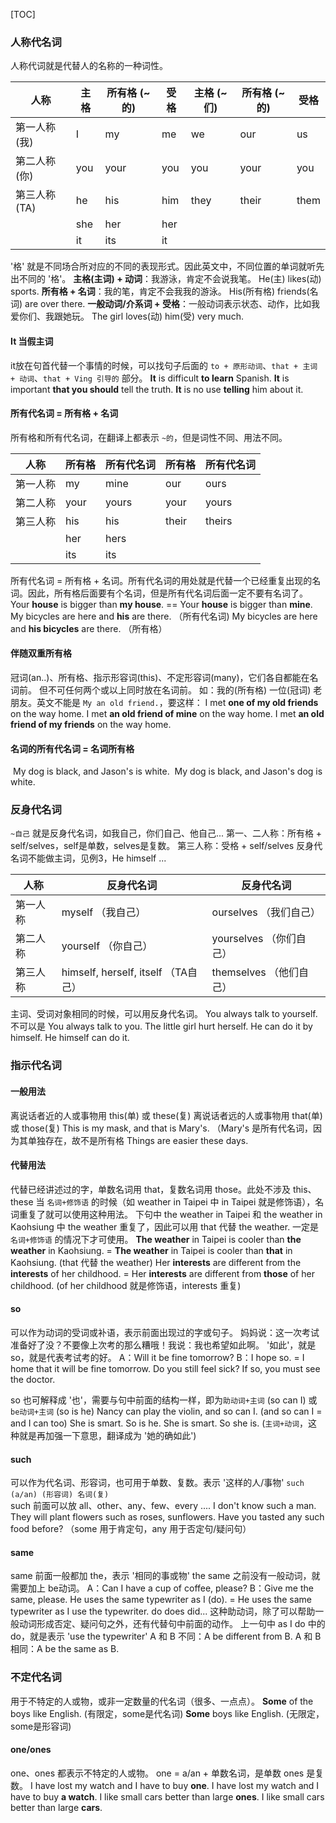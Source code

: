 [TOC]



### 人称代名词

人称代词就是代替人的名称的一种词性。

| 人称          | 主格 | 所有格 (~的) | 受格 | 主格 (~们) | 所有格 (~的) | 受格 |
| ------------- | ---- | ------------ | ---- | ---------- | ------------ | ---- |
| 第一人称 (我) | I    | my           | me   | we         | our          | us   |
| 第二人称 (你) | you  | your         | you  | you        | your         | you  |
| 第三人称 (TA) | he   | his          | him  | they       | their        | them |
|               | she  | her          | her  |            |              |      |
|               | it   | its          | it   |            |              |      |

'格' 就是不同场合所对应的不同的表现形式。因此英文中，不同位置的单词就听先出不同的 '格'。
**主格(主词) + 动词**：我游泳，肯定不会说我笔。
	He(主) likes(动) sports.
**所有格 + 名词**：我的笔，肯定不会我我的游泳。
	His(所有格) friends(名词) are over there.
**一般动词/介系词 + 受格**：一般动词表示状态、动作，比如我爱你们、我跟她玩。
	The girl loves(动) him(受) very much.



#### It 当假主词

it放在句首代替一个事情的时候，可以找句子后面的 `to + 原形动词`、`that + 主词 + 动词`、`that + Ving 引导的` 部分。
	**It** is difficult **to learn** Spanish.
	**It** is important **that you should** tell the truth.
	**It** is no use **telling** him about it.



#### 所有代名词 = 所有格 + 名词

所有格和所有代名词，在翻译上都表示 `~的`，但是词性不同、用法不同。

| 人称     | 所有格 | 所有代名词 | 所有格 | 所有代名词 |
| -------- | ------ | ---------- | ------ | ---------- |
| 第一人称 | my     | mine       | our    | ours       |
| 第二人称 | your   | yours      | your   | yours      |
| 第三人称 | his    | his        | their  | theirs     |
|          | her    | hers       |        |            |
|          | its    | its        |        |            |

所有代名词 = 所有格 + 名词。所有代名词的用处就是代替一个已经重复出现的名词。因此，所有格后面要有个名词，但是所有代名词后面一定不要有名词了。
	Your **house** is bigger than **my house**. == Your **house** is bigger than **mine**.
	My bicycles are here and **his** are there. 				（所有代名词) 
	My bicycles are here and **his bicycles** are there. （所有格）



#### 伴随双重所有格

冠词(an..)、所有格、指示形容词(this)、不定形容词(many)，它们各自都能在名词前。
但不可任何两个或以上同时放在名词前。
如：我的(所有格) 一位(冠词) 老朋友。英文不能是 `My an old friend.`，要这样：
	I met **one of my old friends** on the way home.
	I met **an old friend of mine** on the way home.
	I met **an old friend of my friends** on the way home.	



#### 名词的所有代名词 = 名词所有格

​	My dog is black, and Jason's is white.
​	My dog is black, and Jason's dog is white.







### 反身代名词

`~自己` 就是反身代名词，如我自己，你们自己、他自己...
第一、二人称：所有格 + self/selves，self是单数，selves是复数。
第三人称：受格 + self/selves
反身代名词不能做主词，见例3，He himself ...

| 人称     | 反身代名词                          | 反身代名词              |
| -------- | ----------------------------------- | ----------------------- |
| 第一人称 | myself （我自己）                   | ourselves （我们自己）  |
| 第二人称 | yourself （你自己）                 | yourselves （你们自己） |
| 第三人称 | himself, herself, itself （TA自己） | themselves （他们自己） |

主词、受词对象相同的时候，可以用反身代名词。
	You always talk to yourself. 	不可以是 You always talk to you.
	The little girl hurt herself.
	He can do it by himself.  He himself can do it.







### 指示代名词

#### 一般用法
离说话者近的人或事物用 this(单) 或 these(复)
离说话者远的人或事物用 that(单) 或 those(复)
	This is my mask, and that is Mary's.	（Mary's 是所有代名词，因为其单独存在，故不是所有格
	Things are easier these days.	



#### 代替用法
代替已经讲述过的字，单数名词用 that，复数名词用 those。此处不涉及 this、these
当 `名词+修饰语` 的时候（如 weather in Taipei 中 in Taipei 就是修饰语），名词重复了就可以使用这种用法。
下句中 the weather in Taipei 和 the weather in Kaohsiung 中 the weather 重复了，因此可以用 that 代替 the weather. 一定是 `名词+修饰语` 的情况下才可使用。
	**The weather** in Taipei is cooler than **the weather** in Kaohsiung.
=  **The weather** in Taipei is cooler than **that** in Kaohsiung. 	(that 代替 the weather)
	Her **interests** are different from the **interests** of her childhood.
=  Her **interests** are different from **those** of her childhood.  (of her childhood 就是修饰语，interests 重复)



#### so

可以作为动词的受词或补语，表示前面出现过的字或句子。
妈妈说：这一次考试准备好了没？不要像上次考的那么糟哦！我说：我也希望如此啊。
'如此'，就是 so，就是代表考试考的好。
	A：Will it be fine tomorrow?
	B：I hope so.  = I home that it will be fine tomorrow.
	Do you still feel sick? If so, you  must see the doctor.

so 也可解释成 '也'，需要与句中前面的结构一样，即为`助动词+主词` (so can I) 或 `be动词+主词` (so is he)
	Nancy can play the violin, and so can I.   (and so can I = and I can too)
	She is smart. So is he.
	She is smart. So she is.	(`主词+动词`，这种就是再加强一下意思，翻译成为 '她的确如此')



#### such

可以作为代名词、形容词，也可用于单数、复数。表示 '这样的人/事物'
`such (a/an) (形容词) 名词(复)`	
such 前面可以放 all、other、any、few、every ....
	I don't know such a man.
	They will plant flowers such as roses, sunflowers.
	Have you tasted any such food before? 	（some 用于肯定句，any 用于否定句/疑问句）



#### same

same 前面一般都加 the，表示 '相同的事或物'
the same 之前没有一般动词，就需要加上 be动词。
	A：Can I have a cup of coffee, please?
	B：Give me the same, please.
	He uses the same typewriter as I (do). = He uses the same typewriter as I use the typewriter. 
do does did... 这种助动词，除了可以帮助一般动词形成否定、疑问句之外，还有代替句中前面的动作。
上一句中 as I do 中的 do，就是表示 'use the typewriter'
A 和 B 不同：A be different from B.
A 和 B 相同：A be the same as B.







### 不定代名词

用于不特定的人或物，或非一定数量的代名词（很多、一点点）。
	**Some** of the boys like English.	(有限定，some是代名词)
	**Some** boys like English.			    (无限定，some是形容词)



#### one/ones

one、ones 都表示不特定的人或物。
one = a/an + 单数名词，是单数
ones 是复数。
	I have lost my watch and I have to buy **one**.
	I have lost my watch and I have to buy **a watch**.
	I like small cars better than large **ones**.
	I like small cars better than large **cars**.

















